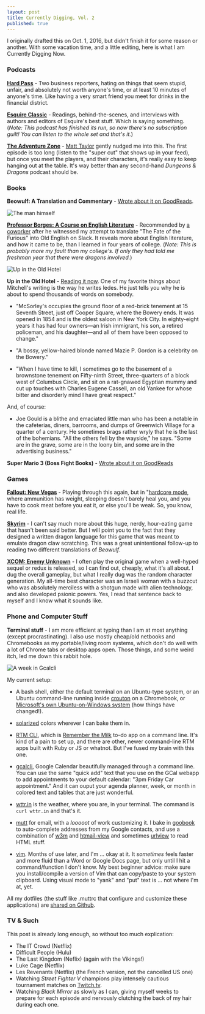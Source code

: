 ```yaml
---
layout: post
title: Currently Digging, Vol. 2
published: true 
---
```


I originally drafted this on Oct. 1, 2016, but didn't finish it for some reason or another. With some vacation time, and a little editing, here is what I am Currently Digging Now. 

### Podcasts

**[Hard Pass](http://acast.com/hardpass)** - Two business reporters, hating on things that seem stupid, unfair, and absolutely not worth anyone's time, or at least 10 minutes of anyone's time. Like having a very smart friend you meet for drinks in the financial district.

**[Esquire Classic](http://classic.esquire.com)** - Readings, behind-the-scenes, and interviews with authors and editors of Esquire's best stuff. Which is saying something. (_Note: This podcast has finished its run, so now there's no subscription guilt! You can listen to the whole set and that's it._)

**[The Adventure Zone](http://adventurezone.libsyn.com/podcast)** - [Matt Taylor](http://insertartisthere.tumblr.com) gently nudged me into this. The first episode is too long (listen to the "super cut" that shows up in your feed), but once you meet the players, and their characters, it's really easy to keep hanging out at the table. It's way better than any second-hand _Dungeons & Dragons_ podcast should be.

### Books

**Beowulf: A Translation and Commentary** - [Wrote about it on GoodReads](http://www.goodreads.com/review/show/1747743112?book_show_action=false&from_review_page=1).

![The man himself](/assets/post_images/2016-12-28/borges.png)

**[Professor Borges: A Course on English Literature](https://www.amazon.com/gp/product/B00A58VGT6/ref=kinw_myk_ro_title)** - Recommended by [a coworker](https://twitter.com/tbarribeau) after he witnessed my attempt to translate "The Fate of the Furious" into Old English on Slack. It reveals more about English literature, and how it came to be, than I learned in four years of college. (_Note: This is probably more my fault than my college's. If only they had told me freshman year that there were dragons involved._)

![Up in the Old Hotel](/assets/post_images/2016-12-28/old_hotel.jpg)

**Up in the Old Hotel** - [Reading it now](https://www.goodreads.com/book/show/210783.Up_in_the_Old_Hotel). One of my favorite things about Mitchell's writing is the way he writes ledes. He just tells you why he is about to spend thousands of words on somebody.

+ "McSorley's occupies the ground floor of a red-brick tenement at 15 Seventh Street, just off Cooper Square, where the Bowery ends. It was opened in 1854 and is the oldest saloon in New York City. In eighty-eight years it has had four owners―an Irish immigrant, his son, a retired policeman, and his daughter―and all of them have been opposed to change."

+ "A bossy, yellow-haired blonde named Mazie P. Gordon is a celebrity on the Bowery."

+ "When I have time to kill, I sometimes go to the basement of a brownstone tenement on Fifty-ninth Street, three-quarters of a block west of Columbus Circle, and sit on a rat-gnawed Egyptian mummy and cut up touches with Charles Eugene Cassell, an old Yankee for whose bitter and disorderly mind I have great respect."

And, of course:

+ Joe Gould is a blithe and emaciated little man who has been a notable in the cafeterias, diners, barrooms, and dumps of Greenwich Village for a quarter of a century. He sometimes brags rather wryly that he is the last of the bohemians. "All the others fell by the wayside," he says. "Some are in the grave, some are in the loony bin, and some are in the advertising business." 

**Super Mario 3 (Boss Fight Books)** - [Wrote about it on GoodReads](https://www.goodreads.com/review/show/1749096627?book_show_action=false&from_review_page=1)

### Games

**[Fallout: New Vegas](https://en.wikipedia.org/wiki/Fallout:_New_Vegas)** - Playing through this again, but in "[hardcore mode](http://fallout.wikia.com/wiki/Hardcore_mode), where ammunition has weight, sleeping doesn't barely heal you, and you have to cook meat before you eat it, or else you'll be weak. So, you know, real life.

**[Skyrim](https://en.wikipedia.org/wiki/The_Elder_Scrolls_V:_Skyrim#Design)** - I can't say much more about this huge, nerdy, hour-eating game that hasn't been said better. But I will point you to the fact that they designed a written dragon language for this game that was meant to emulate dragon claw scratching. This was a great unintentional follow-up to reading two different translations of _Beowulf_.

**[XCOM: Enemy Unknown](http://www.metacritic.com/game/pc/xcom-enemy-unknown)** - I often play the original game when a well-hyped sequel or redux is released, so I can find out, cheaply, what it's all about. I dug the overall gameplay, but what I really dug was the random character generation. My all-time best character was an Israeli woman with a buzzcut who was absolutely merciless with a shotgun made with alien technology, and also developed psionic powers. Yes, I read that sentence back to myself and I know what it sounds like.

### Phone and Computer Stuff

**Terminal stuff** - I am more efficient at typing than I am at most anything (except procrastinating). I also use mostly cheap/old netbooks and Chromebooks as my portable/living room systems, which don't do well with a lot of Chrome tabs or desktop apps open. Those things, and some weird itch, led me down this rabbit hole.

![A week in Gcalcli](/assets/post_images/2016-12-28/gcalcli.png)

My current setup:

+ A bash shell, either the default terminal on an Ubuntu-type system, or an Ubuntu command-line running inside [crouton](https://github.com/dnschneid/crouton/) on a Chromebook, or [Microsoft's own Ubuntu-on-Windows system](https://msdn.microsoft.com/en-us/commandline/wsl/about) (how things have changed!).

+ [solarized](http://ethanschoonover.com/solarized) colors wherever I can bake them in.

+ [RTM CLI](http://davidwaring.net/projects/rtm.html), which is [Remember the Milk](http://rememberthemilk.com) to-do app on a command line. It's kind of a pain to set up, and there are other, newer command-line RTM apps built with Ruby or JS or whatnot. But I've fused my brain with this one.

+ [gcalcli](https://github.com/insanum/gcalcli), Google Calendar beautifully managed through a command line. You can use the same "quick add" text that you use on the GCal webapp to add appointments to your default calendar: "3pm Friday Car appointment." And it can ouput your agenda planner, week, or month in colored text and tables that are just wonderful.

+ [wttr.in](http://wttr.in) is the weather, where you are, in your terminal. The command is `curl wttr.in` and that's it.

+ [mutt](http://www.mutt.org/) for email, with a _looooot_ of work customizing it. I bake in [goobook](https://gitlab.com/goobook/goobook) to auto-complete addresses from my Google contacts, and use a combination of [w3m](http://w3m.sourceforge.net/) and [htmail-view](https://github.com/liske/htmail-view) and sometimes [urlview](http://linuxcommand.org/man_pages/urlview1.html) to read HTML stuff.

+ [vim](http://www.vim.org/). Months of use later, and I'm ... okay at it. It _sometimes_ feels faster and more fluid than a Word or Google Docs page, but only until I hit a command/function I don't know. My best beginner advice: make sure you install/compile a version of Vim that can copy/paste to your system clipboard. Using visual mode to "yank" and "put" text is ... not where I'm at, yet.

All my dotfiles (the stuff like .muttrc that configure and customize these applications) are [shared on Github](https://github.com/kevinpurdy/dotfiles).

### TV & Such

This post is already long enough, so without too much explication:

+ The IT Crowd (Netflix)
+ Difficult People (Hulu)
+ The Last Kingdom (Neflix) (again with the Vikings!)
+ Luke Cage (Netflix)
+ Les Revenants (Netflix) (the French version, not the cancelled US one)
+ Watching _Street Fighter V_ champions play intensely cautious tournament matches on [Twitch.tv](http://twitch.tv).
+ Watching _Black Mirror_ as slowly as I can, giving myself weeks to prepare for each episode and nervously clutching the back of my hair during each one. 
